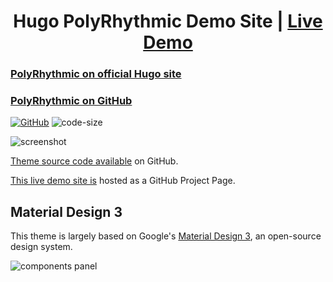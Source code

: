 <h1 align=center>Hugo PolyRhythmic Demo Site | <a href="https://wonyoungjang.org/hugo-PolyRhythmic-demo/" rel="nofollow">Live Demo</a></h1>

### [PolyRhythmic on official Hugo site](https://themes.gohugo.io/themes/hugo-polyrhythmic/)

### [PolyRhythmic on GitHub](https://github.com/wonyoung-jang/hugo-PolyRhythmic)

[![GitHub](https://img.shields.io/github/license/wonyoung-jang/hugo-PolyRhythmic)](https://github.com/wonyoung-jang/hugo-PolyRhythmic-demo/blob/main/LICENSE)
![code-size](https://img.shields.io/github/languages/code-size/wonyoung-jang/hugo-PolyRhythmic-demo)

![screenshot](https://raw.githubusercontent.com/wonyoung-jang/hugo-PolyRhythmic/main/images/screenshot.png)

[Theme source code available](https://github.com/wonyoung-jang/hugo-PolyRhythmic/) on GitHub. 

[This live demo site is](https://wonyoungjang.org/hugo-PolyRhythmic-demo/) hosted as a GitHub Project Page.

## Material Design 3

This theme is largely based on Google's [Material Design 3](https://m3.material.io/), an open-source design system.

![components panel](https://raw.githubusercontent.com/wonyoung-jang/hugo-PolyRhythmic/main/images/tn.png)